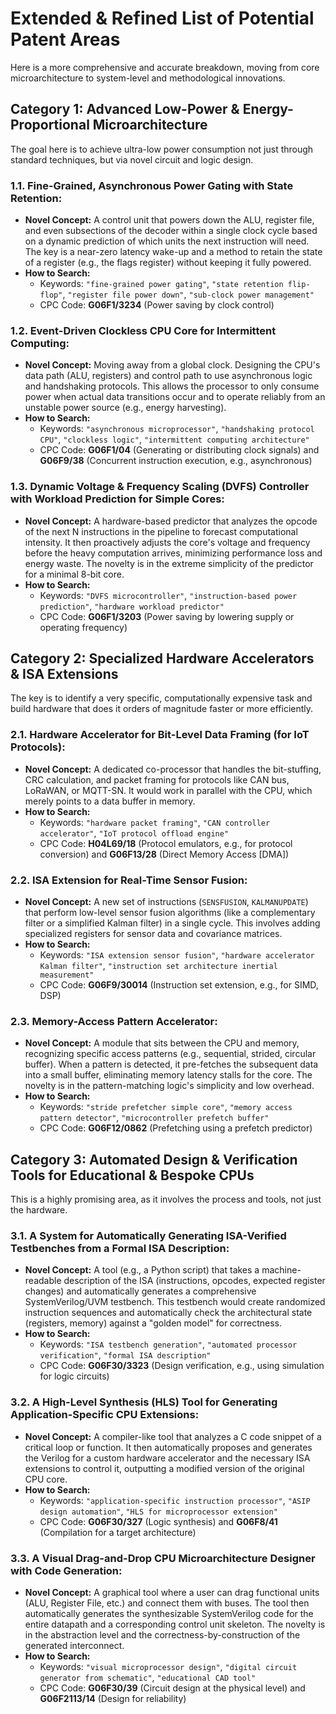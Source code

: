 # Extended & Refined List of Potential Patent Areas

Here is a more comprehensive and accurate breakdown, moving from core microarchitecture to system-level and methodological innovations.

## Category 1: Advanced Low-Power & Energy-Proportional Microarchitecture

The goal here is to achieve ultra-low power consumption not just through standard techniques, but via novel circuit and logic design.

### 1.1. Fine-Grained, Asynchronous Power Gating with State Retention:
- **Novel Concept:** A control unit that powers down the ALU, register file, and even subsections of the decoder within a single clock cycle based on a dynamic prediction of which units the next instruction will need. The key is a near-zero latency wake-up and a method to retain the state of a register (e.g., the flags register) without keeping it fully powered.
- **How to Search:** 
  - Keywords: `"fine-grained power gating"`, `"state retention flip-flop"`, `"register file power down"`, `"sub-clock power management"`
  - CPC Code: **G06F1/3234** (Power saving by clock control)

### 1.2. Event-Driven Clockless CPU Core for Intermittent Computing:
- **Novel Concept:** Moving away from a global clock. Designing the CPU's data path (ALU, registers) and control path to use asynchronous logic and handshaking protocols. This allows the processor to only consume power when actual data transitions occur and to operate reliably from an unstable power source (e.g., energy harvesting).
- **How to Search:**
  - Keywords: `"asynchronous microprocessor"`, `"handshaking protocol CPU"`, `"clockless logic"`, `"intermittent computing architecture"`
  - CPC Code: **G06F1/04** (Generating or distributing clock signals) and **G06F9/38** (Concurrent instruction execution, e.g., asynchronous)

### 1.3. Dynamic Voltage & Frequency Scaling (DVFS) Controller with Workload Prediction for Simple Cores:
- **Novel Concept:** A hardware-based predictor that analyzes the opcode of the next N instructions in the pipeline to forecast computational intensity. It then proactively adjusts the core's voltage and frequency before the heavy computation arrives, minimizing performance loss and energy waste. The novelty is in the extreme simplicity of the predictor for a minimal 8-bit core.
- **How to Search:**
  - Keywords: `"DVFS microcontroller"`, `"instruction-based power prediction"`, `"hardware workload predictor"`
  - CPC Code: **G06F1/3203** (Power saving by lowering supply or operating frequency)

## Category 2: Specialized Hardware Accelerators & ISA Extensions

The key is to identify a very specific, computationally expensive task and build hardware that does it orders of magnitude faster or more efficiently.

### 2.1. Hardware Accelerator for Bit-Level Data Framing (for IoT Protocols):
- **Novel Concept:** A dedicated co-processor that handles the bit-stuffing, CRC calculation, and packet framing for protocols like CAN bus, LoRaWAN, or MQTT-SN. It would work in parallel with the CPU, which merely points to a data buffer in memory.
- **How to Search:**
  - Keywords: `"hardware packet framing"`, `"CAN controller accelerator"`, `"IoT protocol offload engine"`
  - CPC Code: **H04L69/18** (Protocol emulators, e.g., for protocol conversion) and **G06F13/28** (Direct Memory Access [DMA])

### 2.2. ISA Extension for Real-Time Sensor Fusion:
- **Novel Concept:** A new set of instructions (`SENSFUSION`, `KALMANUPDATE`) that perform low-level sensor fusion algorithms (like a complementary filter or a simplified Kalman filter) in a single cycle. This involves adding specialized registers for sensor data and covariance matrices.
- **How to Search:**
  - Keywords: `"ISA extension sensor fusion"`, `"hardware accelerator Kalman filter"`, `"instruction set architecture inertial measurement"`
  - CPC Code: **G06F9/30014** (Instruction set extension, e.g., for SIMD, DSP)

### 2.3. Memory-Access Pattern Accelerator:
- **Novel Concept:** A module that sits between the CPU and memory, recognizing specific access patterns (e.g., sequential, strided, circular buffer). When a pattern is detected, it pre-fetches the subsequent data into a small buffer, eliminating memory latency stalls for the core. The novelty is in the pattern-matching logic's simplicity and low overhead.
- **How to Search:**
  - Keywords: `"stride prefetcher simple core"`, `"memory access pattern detector"`, `"microcontroller prefetch buffer"`
  - CPC Code: **G06F12/0862** (Prefetching using a prefetch predictor)

## Category 3: Automated Design & Verification Tools for Educational & Bespoke CPUs

This is a highly promising area, as it involves the process and tools, not just the hardware.

### 3.1. A System for Automatically Generating ISA-Verified Testbenches from a Formal ISA Description:
- **Novel Concept:** A tool (e.g., a Python script) that takes a machine-readable description of the ISA (instructions, opcodes, expected register changes) and automatically generates a comprehensive SystemVerilog/UVM testbench. This testbench would create randomized instruction sequences and automatically check the architectural state (registers, memory) against a "golden model" for correctness.
- **How to Search:**
  - Keywords: `"ISA testbench generation"`, `"automated processor verification"`, `"formal ISA description"`
  - CPC Code: **G06F30/3323** (Design verification, e.g., using simulation for logic circuits)

### 3.2. A High-Level Synthesis (HLS) Tool for Generating Application-Specific CPU Extensions:
- **Novel Concept:** A compiler-like tool that analyzes a C code snippet of a critical loop or function. It then automatically proposes and generates the Verilog for a custom hardware accelerator and the necessary ISA extensions to control it, outputting a modified version of the original CPU core.
- **How to Search:**
  - Keywords: `"application-specific instruction processor"`, `"ASIP design automation"`, `"HLS for microprocessor extension"`
  - CPC Code: **G06F30/327** (Logic synthesis) and **G06F8/41** (Compilation for a target architecture)

### 3.3. A Visual Drag-and-Drop CPU Microarchitecture Designer with Code Generation:
- **Novel Concept:** A graphical tool where a user can drag functional units (ALU, Register File, etc.) and connect them with buses. The tool then automatically generates the synthesizable SystemVerilog code for the entire datapath and a corresponding control unit skeleton. The novelty is in the abstraction level and the correctness-by-construction of the generated interconnect.
- **How to Search:**
  - Keywords: `"visual microprocessor design"`, `"digital circuit generator from schematic"`, `"educational CAD tool"`
  - CPC Code: **G06F30/39** (Circuit design at the physical level) and **G06F2113/14** (Design for reliability)